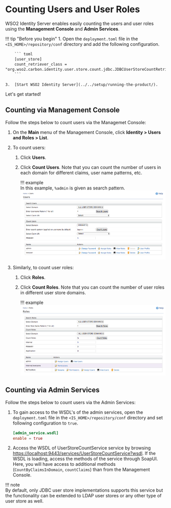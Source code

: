 # Counting Users and User Roles

WSO2 Identity Server enables easily counting the users and user roles using the **Management Console** and **Admin Services**. 

!!! tip "Before you begin"
    1.  Open the `deployment.toml` file in the `<IS_HOME>/repository/conf` directory and add the following configuration.

        ``` toml
        [user_store]
        count_retriever_class = "org.wso2.carbon.identity.user.store.count.jdbc.JDBCUserStoreCountRetriever"
        ```

    3.  [Start WSO2 Identity Server](../../setup/running-the-product/).  
      
Let's get started! 

## Counting via Management Console 

Follow the steps below to count users via the Managemet Console: 

1.  On the **Main** menu of the Management Console, click **Identity > Users and Roles > List**.
2.  To count users:
    1.  Click **Users**.
    2.  Click **Count Users**. Note that you can count the number of users in each domain for different claims, user name patterns, etc. 

        !!! example  
            In this example, `%admin` is given as search pattern.
            ![]( ../assets/img/103330053/103330054.png) 

3.  Similarly, to count user roles:
    1.  Click **Roles**.
    2.  Click **Count Roles**. Note that you can count the number of user roles in different user store domains.

        !!! example
            ![]( ../assets/img/103330053/103330055.png) 

## Counting via Admin Services

Follow the steps below to count users via the Admin Services:

1.  To gain access to the WSDL's of the admin services, open the `deployment.toml` file in the `<IS_HOME>/repository/conf` directory and set following configuration to `true`.
    
    ``` toml  
    [admin_service.wsdl]
    enable = true
    ```

2.  Access the WSDL of UserStoreCountService service by browsing <https://localhost:9443/services/UserStoreCountService?wsdl>. 
    If the WSDL is loading, access the methods of the service through SoapUI. Here, you will have access to additional methods (`CountByClaimsInDomain`, `countClaims`) than from the Management
    Console.

!!! note     
    By default, only JDBC user store implementations supports this service but the functionality can be extended to LDAP user stores or any other type of user store as well.
    

